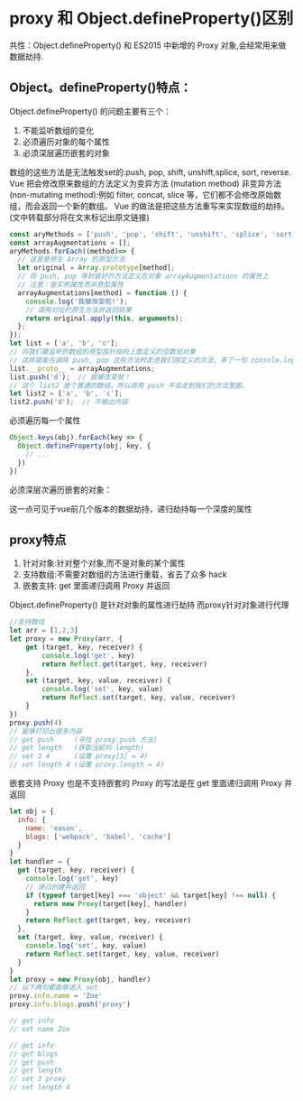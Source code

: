 
# proxy 和 Object.defineProperty()区别

共性：Object.defineProperty() 和 ES2015 中新增的 Proxy 对象,会经常用来做数据劫持.

## Object。defineProperty()特点：

Object.defineProperty() 的问题主要有三个：

1. 不能监听数组的变化
2. 必须遍历对象的每个属性
3. 必须深层遍历嵌套的对象

数组的这些方法是无法触发set的:push, pop, shift, unshift,splice, sort, reverse.
Vue 把会修改原来数组的方法定义为变异方法 (mutation method)
非变异方法 (non-mutating method):例如 filter, concat, slice 等，它们都不会修改原始数组，而会返回一个新的数组。
Vue 的做法是把这些方法重写来实现数组的劫持。(文中转载部分将在文末标记出原文链接)

```js
const aryMethods = ['push', 'pop', 'shift', 'unshift', 'splice', 'sort', 'reverse'];
const arrayAugmentations = [];
aryMethods.forEach((method)=> {
  // 这里是原生 Array 的原型方法
  let original = Array.prototype[method];
  // 将 push, pop 等封装好的方法定义在对象 arrayAugmentations 的属性上
  // 注意：是实例属性而非原型属性
  arrayAugmentations[method] = function () {
    console.log('我被改变啦!');
    // 调用对应的原生方法并返回结果
    return original.apply(this, arguments);
  };
});
let list = ['a', 'b', 'c'];
// 将我们要监听的数组的原型指针指向上面定义的空数组对象
// 这样就能在调用 push, pop 这些方法时走进我们刚定义的方法，多了一句 console.log
list.__proto__ = arrayAugmentations;
list.push('d');  // 我被改变啦！
// 这个 list2 是个普通的数组，所以调用 push 不会走到我们的方法里面。
let list2 = ['a', 'b', 'c'];
list2.push('d');  // 不输出内容
```

必须遍历每一个属性

```js
Object.keys(obj).forEach(key => {
  Object.defineProperty(obj, key, {
    // ...
  })
})
```

必须深层次遍历嵌套的对象：

这一点可见于vue前几个版本的数据劫持，递归劫持每一个深度的属性

## proxy特点

1. 针对对象:针对整个对象,而不是对象的某个属性
2. 支持数组:不需要对数组的方法进行重载，省去了众多 hack
3. 嵌套支持: get 里面递归调用 Proxy 并返回

Object.defineProperty() 是针对对象的属性进行劫持
而proxy针对对象进行代理

```js
//支持数组
let arr = [1,2,3]
let proxy = new Proxy(arr, {
    get (target, key, receiver) {
        console.log('get', key)
        return Reflect.get(target, key, receiver)
    },
    set (target, key, value, receiver) {
        console.log('set', key, value)
        return Reflect.set(target, key, value, receiver)
    }
})
proxy.push(4)
// 能够打印出很多内容
// get push     (寻找 proxy.push 方法)
// get length   (获取当前的 length)
// set 3 4      (设置 proxy[3] = 4)
// set length 4 (设置 proxy.length = 4)
```

嵌套支持
Proxy 也是不支持嵌套的 Proxy 的写法是在 get 里面递归调用 Proxy 并返回

```js
let obj = {
  info: {
    name: 'eason',
    blogs: ['webpack', 'babel', 'cache']
  }
}
let handler = {
  get (target, key, receiver) {
    console.log('get', key)
    // 递归创建并返回
    if (typeof target[key] === 'object' && target[key] !== null) {
      return new Proxy(target[key], handler)
    }
    return Reflect.get(target, key, receiver)
  },
  set (target, key, value, receiver) {
    console.log('set', key, value)
    return Reflect.set(target, key, value, receiver)
  }
}
let proxy = new Proxy(obj, handler)
// 以下两句都能够进入 set
proxy.info.name = 'Zoe'
proxy.info.blogs.push('proxy')

// get info
// set name Zoe

// get info
// get blogs
// get push
// get length
// set 3 proxy
// set length 4
```